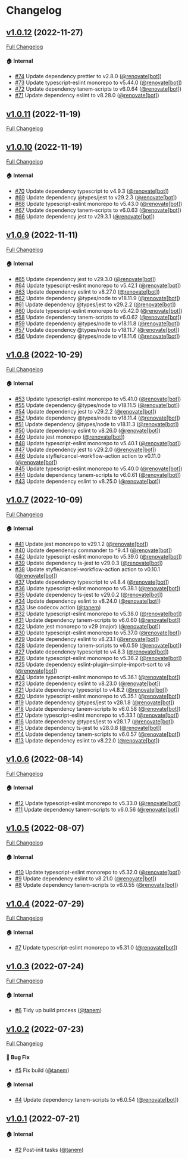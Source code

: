 # Changelog

## [v1.0.12](https://github.com/tanem/mtt/tree/v1.0.12) (2022-11-27)
[Full Changelog](https://github.com/tanem/mtt/compare/v1.0.11...v1.0.12)

#### :house: Internal

- [#74](https://github.com/tanem/mtt/pull/74) Update dependency prettier to v2.8.0 ([@renovate[bot]](https://github.com/apps/renovate))
- [#73](https://github.com/tanem/mtt/pull/73) Update typescript-eslint monorepo to v5.44.0 ([@renovate[bot]](https://github.com/apps/renovate))
- [#72](https://github.com/tanem/mtt/pull/72) Update dependency tanem-scripts to v6.0.64 ([@renovate[bot]](https://github.com/apps/renovate))
- [#71](https://github.com/tanem/mtt/pull/71) Update dependency eslint to v8.28.0 ([@renovate[bot]](https://github.com/apps/renovate))

## [v1.0.11](https://github.com/tanem/mtt/tree/v1.0.11) (2022-11-19)
[Full Changelog](https://github.com/tanem/mtt/compare/v1.0.10...v1.0.11)

## [v1.0.10](https://github.com/tanem/mtt/tree/v1.0.10) (2022-11-19)
[Full Changelog](https://github.com/tanem/mtt/compare/v1.0.9...v1.0.10)

#### :house: Internal

- [#70](https://github.com/tanem/mtt/pull/70) Update dependency typescript to v4.9.3 ([@renovate[bot]](https://github.com/apps/renovate))
- [#69](https://github.com/tanem/mtt/pull/69) Update dependency @types/jest to v29.2.3 ([@renovate[bot]](https://github.com/apps/renovate))
- [#68](https://github.com/tanem/mtt/pull/68) Update typescript-eslint monorepo to v5.43.0 ([@renovate[bot]](https://github.com/apps/renovate))
- [#67](https://github.com/tanem/mtt/pull/67) Update dependency tanem-scripts to v6.0.63 ([@renovate[bot]](https://github.com/apps/renovate))
- [#66](https://github.com/tanem/mtt/pull/66) Update dependency jest to v29.3.1 ([@renovate[bot]](https://github.com/apps/renovate))

## [v1.0.9](https://github.com/tanem/mtt/tree/v1.0.9) (2022-11-11)
[Full Changelog](https://github.com/tanem/mtt/compare/v1.0.8...v1.0.9)

#### :house: Internal

- [#65](https://github.com/tanem/mtt/pull/65) Update dependency jest to v29.3.0 ([@renovate[bot]](https://github.com/apps/renovate))
- [#64](https://github.com/tanem/mtt/pull/64) Update typescript-eslint monorepo to v5.42.1 ([@renovate[bot]](https://github.com/apps/renovate))
- [#63](https://github.com/tanem/mtt/pull/63) Update dependency eslint to v8.27.0 ([@renovate[bot]](https://github.com/apps/renovate))
- [#62](https://github.com/tanem/mtt/pull/62) Update dependency @types/node to v18.11.9 ([@renovate[bot]](https://github.com/apps/renovate))
- [#61](https://github.com/tanem/mtt/pull/61) Update dependency @types/jest to v29.2.2 ([@renovate[bot]](https://github.com/apps/renovate))
- [#60](https://github.com/tanem/mtt/pull/60) Update typescript-eslint monorepo to v5.42.0 ([@renovate[bot]](https://github.com/apps/renovate))
- [#58](https://github.com/tanem/mtt/pull/58) Update dependency tanem-scripts to v6.0.62 ([@renovate[bot]](https://github.com/apps/renovate))
- [#59](https://github.com/tanem/mtt/pull/59) Update dependency @types/node to v18.11.8 ([@renovate[bot]](https://github.com/apps/renovate))
- [#57](https://github.com/tanem/mtt/pull/57) Update dependency @types/node to v18.11.7 ([@renovate[bot]](https://github.com/apps/renovate))
- [#56](https://github.com/tanem/mtt/pull/56) Update dependency @types/node to v18.11.6 ([@renovate[bot]](https://github.com/apps/renovate))

## [v1.0.8](https://github.com/tanem/mtt/tree/v1.0.8) (2022-10-29)
[Full Changelog](https://github.com/tanem/mtt/compare/v1.0.7...v1.0.8)

#### :house: Internal

- [#53](https://github.com/tanem/mtt/pull/53) Update typescript-eslint monorepo to v5.41.0 ([@renovate[bot]](https://github.com/apps/renovate))
- [#55](https://github.com/tanem/mtt/pull/55) Update dependency @types/node to v18.11.5 ([@renovate[bot]](https://github.com/apps/renovate))
- [#54](https://github.com/tanem/mtt/pull/54) Update dependency jest to v29.2.2 ([@renovate[bot]](https://github.com/apps/renovate))
- [#52](https://github.com/tanem/mtt/pull/52) Update dependency @types/node to v18.11.4 ([@renovate[bot]](https://github.com/apps/renovate))
- [#51](https://github.com/tanem/mtt/pull/51) Update dependency @types/node to v18.11.3 ([@renovate[bot]](https://github.com/apps/renovate))
- [#50](https://github.com/tanem/mtt/pull/50) Update dependency eslint to v8.26.0 ([@renovate[bot]](https://github.com/apps/renovate))
- [#49](https://github.com/tanem/mtt/pull/49) Update jest monorepo ([@renovate[bot]](https://github.com/apps/renovate))
- [#48](https://github.com/tanem/mtt/pull/48) Update typescript-eslint monorepo to v5.40.1 ([@renovate[bot]](https://github.com/apps/renovate))
- [#47](https://github.com/tanem/mtt/pull/47) Update dependency jest to v29.2.0 ([@renovate[bot]](https://github.com/apps/renovate))
- [#46](https://github.com/tanem/mtt/pull/46) Update styfle/cancel-workflow-action action to v0.11.0 ([@renovate[bot]](https://github.com/apps/renovate))
- [#45](https://github.com/tanem/mtt/pull/45) Update typescript-eslint monorepo to v5.40.0 ([@renovate[bot]](https://github.com/apps/renovate))
- [#44](https://github.com/tanem/mtt/pull/44) Update dependency tanem-scripts to v6.0.61 ([@renovate[bot]](https://github.com/apps/renovate))
- [#43](https://github.com/tanem/mtt/pull/43) Update dependency eslint to v8.25.0 ([@renovate[bot]](https://github.com/apps/renovate))

## [v1.0.7](https://github.com/tanem/mtt/tree/v1.0.7) (2022-10-09)
[Full Changelog](https://github.com/tanem/mtt/compare/v1.0.6...v1.0.7)

#### :house: Internal

- [#41](https://github.com/tanem/mtt/pull/41) Update jest monorepo to v29.1.2 ([@renovate[bot]](https://github.com/apps/renovate))
- [#40](https://github.com/tanem/mtt/pull/40) Update dependency commander to ^9.4.1 ([@renovate[bot]](https://github.com/apps/renovate))
- [#42](https://github.com/tanem/mtt/pull/42) Update typescript-eslint monorepo to v5.39.0 ([@renovate[bot]](https://github.com/apps/renovate))
- [#39](https://github.com/tanem/mtt/pull/39) Update dependency ts-jest to v29.0.3 ([@renovate[bot]](https://github.com/apps/renovate))
- [#38](https://github.com/tanem/mtt/pull/38) Update styfle/cancel-workflow-action action to v0.10.1 ([@renovate[bot]](https://github.com/apps/renovate))
- [#37](https://github.com/tanem/mtt/pull/37) Update dependency typescript to v4.8.4 ([@renovate[bot]](https://github.com/apps/renovate))
- [#36](https://github.com/tanem/mtt/pull/36) Update typescript-eslint monorepo to v5.38.1 ([@renovate[bot]](https://github.com/apps/renovate))
- [#35](https://github.com/tanem/mtt/pull/35) Update dependency ts-jest to v29.0.2 ([@renovate[bot]](https://github.com/apps/renovate))
- [#34](https://github.com/tanem/mtt/pull/34) Update dependency eslint to v8.24.0 ([@renovate[bot]](https://github.com/apps/renovate))
- [#33](https://github.com/tanem/mtt/pull/33) Use codecov action ([@tanem](https://github.com/tanem))
- [#32](https://github.com/tanem/mtt/pull/32) Update typescript-eslint monorepo to v5.38.0 ([@renovate[bot]](https://github.com/apps/renovate))
- [#31](https://github.com/tanem/mtt/pull/31) Update dependency tanem-scripts to v6.0.60 ([@renovate[bot]](https://github.com/apps/renovate))
- [#22](https://github.com/tanem/mtt/pull/22) Update jest monorepo to v29 (major) ([@renovate[bot]](https://github.com/apps/renovate))
- [#30](https://github.com/tanem/mtt/pull/30) Update typescript-eslint monorepo to v5.37.0 ([@renovate[bot]](https://github.com/apps/renovate))
- [#29](https://github.com/tanem/mtt/pull/29) Update dependency eslint to v8.23.1 ([@renovate[bot]](https://github.com/apps/renovate))
- [#28](https://github.com/tanem/mtt/pull/28) Update dependency tanem-scripts to v6.0.59 ([@renovate[bot]](https://github.com/apps/renovate))
- [#27](https://github.com/tanem/mtt/pull/27) Update dependency typescript to v4.8.3 ([@renovate[bot]](https://github.com/apps/renovate))
- [#26](https://github.com/tanem/mtt/pull/26) Update typescript-eslint monorepo to v5.36.2 ([@renovate[bot]](https://github.com/apps/renovate))
- [#25](https://github.com/tanem/mtt/pull/25) Update dependency eslint-plugin-simple-import-sort to v8 ([@renovate[bot]](https://github.com/apps/renovate))
- [#24](https://github.com/tanem/mtt/pull/24) Update typescript-eslint monorepo to v5.36.1 ([@renovate[bot]](https://github.com/apps/renovate))
- [#23](https://github.com/tanem/mtt/pull/23) Update dependency eslint to v8.23.0 ([@renovate[bot]](https://github.com/apps/renovate))
- [#21](https://github.com/tanem/mtt/pull/21) Update dependency typescript to v4.8.2 ([@renovate[bot]](https://github.com/apps/renovate))
- [#20](https://github.com/tanem/mtt/pull/20) Update typescript-eslint monorepo to v5.35.1 ([@renovate[bot]](https://github.com/apps/renovate))
- [#19](https://github.com/tanem/mtt/pull/19) Update dependency @types/jest to v28.1.8 ([@renovate[bot]](https://github.com/apps/renovate))
- [#18](https://github.com/tanem/mtt/pull/18) Update dependency tanem-scripts to v6.0.58 ([@renovate[bot]](https://github.com/apps/renovate))
- [#17](https://github.com/tanem/mtt/pull/17) Update typescript-eslint monorepo to v5.33.1 ([@renovate[bot]](https://github.com/apps/renovate))
- [#16](https://github.com/tanem/mtt/pull/16) Update dependency @types/jest to v28.1.7 ([@renovate[bot]](https://github.com/apps/renovate))
- [#15](https://github.com/tanem/mtt/pull/15) Update dependency ts-jest to v28.0.8 ([@renovate[bot]](https://github.com/apps/renovate))
- [#14](https://github.com/tanem/mtt/pull/14) Update dependency tanem-scripts to v6.0.57 ([@renovate[bot]](https://github.com/apps/renovate))
- [#13](https://github.com/tanem/mtt/pull/13) Update dependency eslint to v8.22.0 ([@renovate[bot]](https://github.com/apps/renovate))

## [v1.0.6](https://github.com/tanem/mtt/tree/v1.0.6) (2022-08-14)
[Full Changelog](https://github.com/tanem/mtt/compare/v1.0.5...v1.0.6)

#### :house: Internal

- [#12](https://github.com/tanem/mtt/pull/12) Update typescript-eslint monorepo to v5.33.0 ([@renovate[bot]](https://github.com/apps/renovate))
- [#11](https://github.com/tanem/mtt/pull/11) Update dependency tanem-scripts to v6.0.56 ([@renovate[bot]](https://github.com/apps/renovate))

## [v1.0.5](https://github.com/tanem/mtt/tree/v1.0.5) (2022-08-07)
[Full Changelog](https://github.com/tanem/mtt/compare/v1.0.4...v1.0.5)

#### :house: Internal

- [#10](https://github.com/tanem/mtt/pull/10) Update typescript-eslint monorepo to v5.32.0 ([@renovate[bot]](https://github.com/apps/renovate))
- [#9](https://github.com/tanem/mtt/pull/9) Update dependency eslint to v8.21.0 ([@renovate[bot]](https://github.com/apps/renovate))
- [#8](https://github.com/tanem/mtt/pull/8) Update dependency tanem-scripts to v6.0.55 ([@renovate[bot]](https://github.com/apps/renovate))

## [v1.0.4](https://github.com/tanem/mtt/tree/v1.0.4) (2022-07-29)
[Full Changelog](https://github.com/tanem/mtt/compare/v1.0.3...v1.0.4)

#### :house: Internal

- [#7](https://github.com/tanem/mtt/pull/7) Update typescript-eslint monorepo to v5.31.0 ([@renovate[bot]](https://github.com/apps/renovate))

## [v1.0.3](https://github.com/tanem/mtt/tree/v1.0.3) (2022-07-24)
[Full Changelog](https://github.com/tanem/mtt/compare/v1.0.2...v1.0.3)

#### :house: Internal

- [#6](https://github.com/tanem/mtt/pull/6) Tidy up build process ([@tanem](https://github.com/tanem))

## [v1.0.2](https://github.com/tanem/mtt/tree/v1.0.2) (2022-07-23)
[Full Changelog](https://github.com/tanem/mtt/compare/v1.0.1...v1.0.2)

#### :bug: Bug Fix

- [#5](https://github.com/tanem/mtt/pull/5) Fix build ([@tanem](https://github.com/tanem))

#### :house: Internal

- [#4](https://github.com/tanem/mtt/pull/4) Update dependency tanem-scripts to v6.0.54 ([@renovate[bot]](https://github.com/apps/renovate))

## [v1.0.1](https://github.com/tanem/mtt/tree/v1.0.1) (2022-07-21)

#### :house: Internal

- [#2](https://github.com/tanem/mtt/pull/2) Post-init tasks ([@tanem](https://github.com/tanem))
